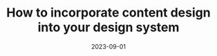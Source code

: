 ---
categories:
- Content
- Design systems
date: 2023-09-01
description: For people new to design systems, we have to start with a mention of Atomic Design. Brad Frost evangelized the concept of reusable design components that fit together in a system. I know it’s hard to…
link: https://uxdesign.cc/how-to-incorporate-content-design-into-your-design-system-127ced15ba79
pricing:
tags:
- Content design
- Content strategy
title: How to incorporate content design into your design system
---